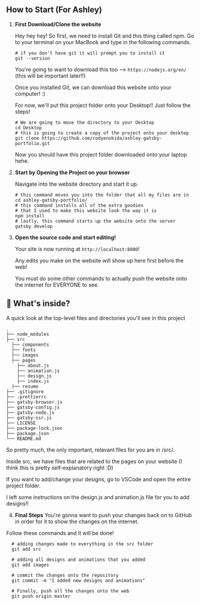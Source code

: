## How to Start (For Ashley)

1.  **First Download/Clone the website**

    Hey hey hey! So first, we need to install Git and this thing called npm. Go to your terminal on your MacBook and type in the following commands.

    ```shell
    # if you don't have git it will prompt you to install it
    git --version
    ```
    
    You're going to want to download this too --> `https://nodejs.org/en/` (this will be important later!!)

    Once you installed Git, we can download this website onto your computer! :)

    For now, we'll put this project folder onto your Desktop!! Just follow the steps!
    ```shell
    # We are going to move the directory to your Desktop
    cd Desktop
    # this is going to create a copy of the project onto your desktop
    git clone https://github.com/codyenokida/ashley-gatsby-portfolio.git
    ```

    Now you should have this project folder downloaded onto your laptop hehe.

2.  **Start by Opening the Project on your browser**

    Navigate into the website directory and start it up.

    ```shell
    # this command moves you into the folder that all my files are in
    cd ashley-gatsby-portfolio/
    # this command installs all of the extra goodies 
    # that I used to make this website look the way it is
    npm install
    # lastly, this command starts up the website onto the server
    gatsby develop
    ```

3.  **Open the source code and start editing!**

    Your site is now running at `http://localhost:8000`!

    Any edits you make on the website will show up here first before the web!

    You must do some other commands to actually push the website onto the internet for EVERYONE to see.

## 🧐 What's inside?

A quick look at the top-level files and directories you'll see in this project

    .
    ├── node_modules
    ├── src
      ├── components
      ├── fonts
      ├── images
      ├── pages
        ├── about.js
        ├── animation.js
        ├── design.js
        ├── index.js 
      ├── resume
    ├── .gitignore
    ├── .prettierrc
    ├── gatsby-browser.js
    ├── gatsby-config.js
    ├── gatsby-node.js
    ├── gatsby-ssr.js
    ├── LICENSE
    ├── package-lock.json
    ├── package.json
    └── README.md

So pretty much, the only important, relavant files for you are in /src/. 

Inside src, we have files that are related to the pages on your website (I think this is pretty self-explanatory right :D)

If you want to add/change your designs, go to VSCode and open the entire project folder.

I left some instructions on the design.js and animation.js file for you to add designs!!

4.  **Final Steps**
You're gonna want to push your changes back on to GitHub in order for it to show the changes on the internet. 

Follow these commands and it will be done!

  ```shell
    # adding changes made to everything in the src folder
    git add src

    # adding all designs and animations that you added 
    git add images

    # commit the changes onto the repository
    git commit -m "I added new designs and animations"

    # Finally, push all the changes onto the web
    git push origin master    
  ```

